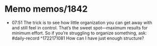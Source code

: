 # Memo memos/1842
- 07:51 The trick is to see how little organization you can get away with and still feel in control. That’s the sweet spot—maximum results for minimum effort. So if you’re struggling to organize something, ask: #daily-record ^1722171081
How can I have just enough structure?